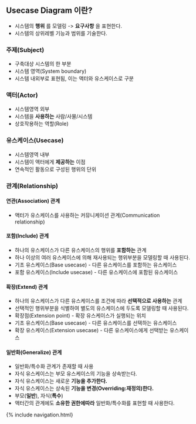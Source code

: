 ## Usecase Diagram 이란?

- 시스템의 __행위__ 를 모델링 -> __요구사항__ 을 표현한다.
- 시스템의 상위레벨 기능과 범위를 기술한다.

### 주제(Subject)

- 구축대상 시스템의 한 부분
- 시스템 영역(System boundary)
- 시스템 내외부로 표현됨, 이는 액터와 유스케이스로 구분

### 액터(Actor)

- 시스템영역 외부
- 시스템을 __사용하는__ 사람/사물/시스템
- 상호작용하는 역할(Role)

### 유스케이스(Usecase)

- 시스템영역 내부
- 시스템이 액터에게 __제공하는__ 이점
- 연속적인 활동으로 구성된 행위의 단위

### 관계(Relationship)

#### 연관(Association) 관계

- 액터가 유스케이스를 사용하는 커뮤니케이션 관계(Communication relationship)

#### 포함(Include) 관계

- 하나의 유스케이스가 다른 유스케이스의 행위를 __포함하는__ 관계
- 하나 이상의 여러 유스케이스에 의해 재사용되는 행위부분을 모델링할 때 사용된다.
- 기초 유스케이스(Base usecase) - 다른 유스케이스를 포함하는 유스케이스
- 포함 유스케이스(Include usecase) - 다른 유스케이스에 포함된 유스케이스

#### 확장(Extend) 관계

- 하나의 유스케이스가 다른 유스케이스를 조건에 따라 __선택적으로 사용하는__ 관계
- 선택적인 행위부분을 식별하여 별도의 유스케이스에 두도록 모델링할 때 사용된다.
- 확장점(Extension point) - 확장 유스케이스가 실행되는 위치
- 기초 유스케이스(Base usecase) - 다른 유스케이스를 선택하는 유스케이스
- 확장 유스케이스(Extension usecase) - 다른 유스케이스에게 선택받는 유스케이스

#### 일반화(Generalize) 관계

- 일반화/특수화 관계가 존재할 때 사용
- 자식 유스케이스는 부모 유스케이스의 기능을 상속받는다.
- 자식 유스케이스는 새로운 __기능을 추가한다.__
- 자식 유스케이스는 상속된 __기능을 변경(Overriding:재정의)한다.__
- 부모(__일반__), 자식(__특수__)
- 액터간의 관계에도 __소유한 권한에따라__ 일반화/특수화를 표현할 때 사용한다.

{% include navigation.html}
